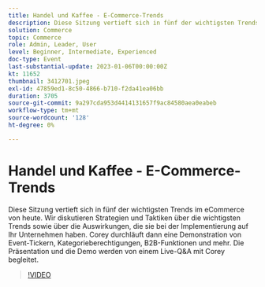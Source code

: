 ```yaml
---
title: Handel und Kaffee - E-Commerce-Trends
description: Diese Sitzung vertieft sich in fünf der wichtigsten Trends im eCommerce von heute. Wir diskutieren Strategien und Taktiken über die wichtigsten Trends sowie über die Auswirkungen, die sie bei der Implementierung auf Ihr Unternehmen haben. Corey durchläuft dann eine Demonstration von Event-Tickern, Kategorieberechtigungen, B2B-Funktionen und mehr. Die Präsentation und die Demo werden von einem Live-Q&A mit Corey begleitet.
solution: Commerce
topic: Commerce
role: Admin, Leader, User
level: Beginner, Intermediate, Experienced
doc-type: Event
last-substantial-update: 2023-01-06T00:00:00Z
kt: 11652
thumbnail: 3412701.jpeg
exl-id: 47859ed1-8c50-4866-b710-f2da41ea06bb
duration: 3705
source-git-commit: 9a297cda953d4414131657f9ac84580aea0eabeb
workflow-type: tm+mt
source-wordcount: '128'
ht-degree: 0%

---
```


# Handel und Kaffee - E-Commerce-Trends

Diese Sitzung vertieft sich in fünf der wichtigsten Trends im eCommerce von heute. Wir diskutieren Strategien und Taktiken über die wichtigsten Trends sowie über die Auswirkungen, die sie bei der Implementierung auf Ihr Unternehmen haben. Corey durchläuft dann eine Demonstration von Event-Tickern, Kategorieberechtigungen, B2B-Funktionen und mehr. Die Präsentation und die Demo werden von einem Live-Q&amp;A mit Corey begleitet.

>[!VIDEO](https://video.tv.adobe.com/v/3412701/?quality=12&learn=on)
